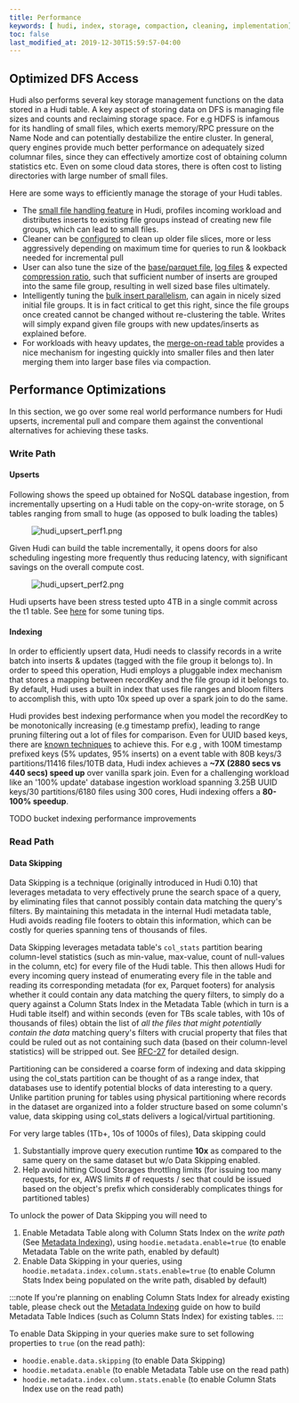 ```yaml
---
title: Performance
keywords: [ hudi, index, storage, compaction, cleaning, implementation]
toc: false
last_modified_at: 2019-12-30T15:59:57-04:00
---
```


## Optimized DFS Access

Hudi also performs several key storage management functions on the data stored in a Hudi table. A key aspect of storing data on DFS is managing file sizes and counts
and reclaiming storage space. For e.g HDFS is infamous for its handling of small files, which exerts memory/RPC pressure on the Name Node and can potentially destabilize
the entire cluster. In general, query engines provide much better performance on adequately sized columnar files, since they can effectively amortize cost of obtaining
column statistics etc. Even on some cloud data stores, there is often cost to listing directories with large number of small files.

Here are some ways to efficiently manage the storage of your Hudi tables.

- The [small file handling feature](/docs/configurations/#hoodieparquetsmallfilelimit) in Hudi, profiles incoming workload
  and distributes inserts to existing file groups instead of creating new file groups, which can lead to small files.
- Cleaner can be [configured](/docs/configurations#hoodiecleanercommitsretained) to clean up older file slices, more or less aggressively depending on maximum time for queries to run & lookback needed for incremental pull
- User can also tune the size of the [base/parquet file](/docs/configurations#hoodieparquetmaxfilesize), [log files](/docs/configurations#hoodielogfilemaxsize) & expected [compression ratio](/docs/configurations#hoodieparquetcompressionratio),
  such that sufficient number of inserts are grouped into the same file group, resulting in well sized base files ultimately.
- Intelligently tuning the [bulk insert parallelism](/docs/configurations#hoodiebulkinsertshuffleparallelism), can again in nicely sized initial file groups. It is in fact critical to get this right, since the file groups
  once created cannot be changed without re-clustering the table. Writes will simply expand given file groups with new updates/inserts as explained before.
- For workloads with heavy updates, the [merge-on-read table](/docs/concepts#merge-on-read-table) provides a nice mechanism for ingesting quickly into smaller files and then later merging them into larger base files via compaction.

## Performance Optimizations

In this section, we go over some real world performance numbers for Hudi upserts, incremental pull and compare them against
the conventional alternatives for achieving these tasks.

### Write Path

#### Upserts

Following shows the speed up obtained for NoSQL database ingestion, from incrementally upserting on a Hudi table on the copy-on-write storage,
on 5 tables ranging from small to huge (as opposed to bulk loading the tables)

<figure>
    <img className="docimage" src={require("/assets/images/hudi_upsert_perf1.png").default} alt="hudi_upsert_perf1.png"  />
</figure>

Given Hudi can build the table incrementally, it opens doors for also scheduling ingesting more frequently thus reducing latency, with
significant savings on the overall compute cost.

<figure>
    <img className="docimage" src={require("/assets/images/hudi_upsert_perf2.png").default} alt="hudi_upsert_perf2.png"  />
</figure>

Hudi upserts have been stress tested upto 4TB in a single commit across the t1 table. 
See [here](https://cwiki.apache.org/confluence/display/HUDI/Tuning+Guide) for some tuning tips.

#### Indexing

In order to efficiently upsert data, Hudi needs to classify records in a write batch into inserts & updates (tagged with the file group
it belongs to). In order to speed this operation, Hudi employs a pluggable index mechanism that stores a mapping between recordKey and
the file group id it belongs to. By default, Hudi uses a built in index that uses file ranges and bloom filters to accomplish this, with
upto 10x speed up over a spark join to do the same.

Hudi provides best indexing performance when you model the recordKey to be monotonically increasing (e.g timestamp prefix), leading to range pruning filtering
out a lot of files for comparison. Even for UUID based keys, there are [known techniques](https://www.percona.com/blog/2014/12/19/store-uuid-optimized-way/) to achieve this.
For e.g , with 100M timestamp prefixed keys (5% updates, 95% inserts) on a event table with 80B keys/3 partitions/11416 files/10TB data, Hudi index achieves a
**~7X (2880 secs vs 440 secs) speed up** over vanilla spark join. Even for a challenging workload like an '100% update' database ingestion workload spanning
3.25B UUID keys/30 partitions/6180 files using 300 cores, Hudi indexing offers a **80-100% speedup**.

TODO bucket indexing performance improvements


### Read Path

#### Data Skipping
 

Data Skipping is a technique (originally introduced in Hudi 0.10) that leverages metadata to very effectively prune the search space of a query,
by eliminating files that cannot possibly contain data matching the query's filters. By maintaining this metadata in the internal Hudi metadata table,
Hudi avoids reading file footers to obtain this information, which can be costly for queries spanning tens of thousands of files.

Data Skipping leverages metadata table's `col_stats` partition bearing column-level statistics (such as min-value, max-value, count of null-values in the column, etc)
for every file of the Hudi table. This then allows Hudi for every incoming query instead of enumerating every file in the table and reading its corresponding metadata
(for ex, Parquet footers) for analysis whether it could contain any data matching the query filters, to simply do a query against a Column Stats Index
in the Metadata Table (which in turn is a Hudi table itself) and within seconds (even for TBs scale tables, with 10s of thousands of files) obtain the list
of _all the files that might potentially contain the data_ matching query's filters with crucial property that files that could be ruled out as not containing such data
(based on their column-level statistics) will be stripped out. See [RFC-27](https://github.com/apache/hudi/blob/master/rfc/rfc-27/rfc-27.md) for detailed design.

Partitioning can be considered a coarse form of indexing and data skipping using the col_stats partition can be thought of as a range index, that databases use to identify potential 
blocks of data interesting to a query. Unlike partition pruning for tables using physical partitioning where records in the dataset are organized into a folder structure based 
on some column's value, data skipping using col_stats delivers a logical/virtual partitioning.

For very large tables (1Tb+, 10s of 1000s of files), Data skipping could

1. Substantially improve query execution runtime **10x** as compared to the same query on the same dataset but w/o Data Skipping enabled.
2. Help avoid hitting Cloud Storages throttling limits (for issuing too many requests, for ex, AWS limits # of requests / sec that could be issued based on the object's prefix which considerably complicates things for partitioned tables)

To unlock the power of Data Skipping you will need to

1. Enable Metadata Table along with Column Stats Index on the _write path_ (See [Metadata Indexing](/docs/metadata_indexing)), using `hoodie.metadata.enable=true` (to enable Metadata Table on the write path, enabled by default)
2. Enable Data Skipping in your queries, using `hoodie.metadata.index.column.stats.enable=true` (to enable Column Stats Index being populated on the write path, disabled by default)

:::note
If you're planning on enabling Column Stats Index for already existing table, please check out the [Metadata Indexing](/docs/metadata_indexing) guide on how to build Metadata Table Indices (such as Column Stats Index) for existing tables.
:::

To enable Data Skipping in your queries make sure to set following properties to `true` (on the read path): 

  - `hoodie.enable.data.skipping` (to enable Data Skipping)
  - `hoodie.metadata.enable` (to enable Metadata Table use on the read path)
  - `hoodie.metadata.index.column.stats.enable` (to enable Column Stats Index use on the read path)
